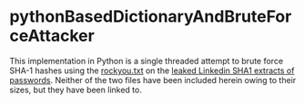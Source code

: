 # pythonBasedDictionaryAndBruteForceAttacker 

This implementation in Python is a single threaded attempt to brute force SHA-1 hashes using the [rockyou.txt](https://drive.google.com/file/d/1MYR258cTCFe12jQACwHDEriDkOGVs8R1/view?usp=sharing) on the [leaked Linkedin SHA1 extracts of passwords](https://drive.google.com/file/d/1WTbn7OQ0-LOAhyjdhCnyCk85EfFilKyN/view?usp=sharing). Neither of the two files have been included herein owing to their sizes, but they have been linked to.
